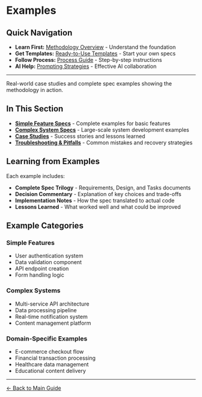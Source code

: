 # Examples

<!-- Navigation Metadata -->
<!-- Section: Examples | Level: Reference | Prerequisites: README.md -->
<!-- Related: templates/README.md, process/README.md, ai-reasoning/examples.md -->

## Quick Navigation
- **Learn First:** [Methodology Overview](../README.md) - Understand the foundation
- **Get Templates:** [Ready-to-Use Templates](../templates/README.md) - Start your own specs
- **Follow Process:** [Process Guide](../process/README.md) - Step-by-step instructions
- **AI Help:** [Prompting Strategies](../prompting/README.md) - Effective AI collaboration

---

Real-world case studies and complete spec examples showing the methodology in action.

## In This Section

- **[Simple Feature Specs](simple-feature-spec.md)** - Complete examples for basic features
- **[Complex System Specs](complex-system-spec.md)** - Large-scale system development examples  
- **[Case Studies](case-studies.md)** - Success stories and lessons learned
- **[Troubleshooting & Pitfalls](troubleshooting-pitfalls.md)** - Common mistakes and recovery strategies

## Learning from Examples

Each example includes:
- **Complete Spec Trilogy** - Requirements, Design, and Tasks documents
- **Decision Commentary** - Explanation of key choices and trade-offs
- **Implementation Notes** - How the spec translated to actual code
- **Lessons Learned** - What worked well and what could be improved

## Example Categories

### Simple Features
- User authentication system
- Data validation component
- API endpoint creation
- Form handling logic

### Complex Systems
- Multi-service API architecture
- Data processing pipeline
- Real-time notification system
- Content management platform

### Domain-Specific Examples
- E-commerce checkout flow
- Financial transaction processing
- Healthcare data management
- Educational content delivery

---

[← Back to Main Guide](../../README.md)